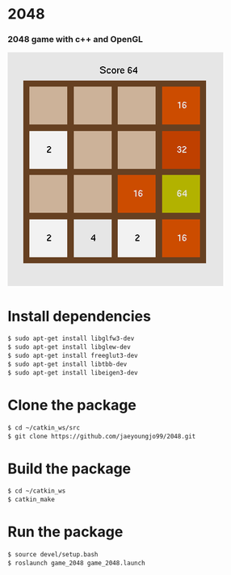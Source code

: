 # 2048
### 2048 game with c++ and OpenGL

![2048](docs/2048_example.png)


# Install dependencies
```bash
$ sudo apt-get install libglfw3-dev
$ sudo apt-get install libglew-dev
$ sudo apt-get install freeglut3-dev
$ sudo apt-get install libtbb-dev
$ sudo apt-get install libeigen3-dev
```

# Clone the package 
```bash
$ cd ~/catkin_ws/src
$ git clone https://github.com/jaeyoungjo99/2048.git
```

# Build the package
```bash
$ cd ~/catkin_ws
$ catkin_make
```

# Run the package
```bash
$ source devel/setup.bash
$ roslaunch game_2048 game_2048.launch
